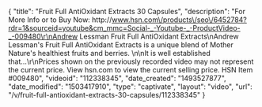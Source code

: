 {
    "title": "Fruit Full AntiOxidant Extracts  30 Capsules",
    "description": "For More Info or to Buy Now: http:\/\/www.hsn.com\/products\/seo\/6452784?rdr=1&sourceid=youtube&cm_mmc=Social-_-Youtube-_-ProductVideo-_-009480\r\nAndrew Lessman Fruit Full AntiOxidant Extracts\nAndrew Lessman's Fruit Full AntiOxidant Extracts is a unique blend of Mother Nature's healthiest fruits and berries. \n\nIt is well established that...\r\nPrices shown on the previously recorded video may not represent the current price.  View hsn.com to view the current selling price. HSN Item #009480",
    "videoid": "112338345",
    "date_created": "1493527877",
    "date_modified": "1503417910",
    "type": "captivate",
    "layout": "video",
    "url": "\/v\/fruit-full-antioxidant-extracts-30-capsules\/112338345"
}